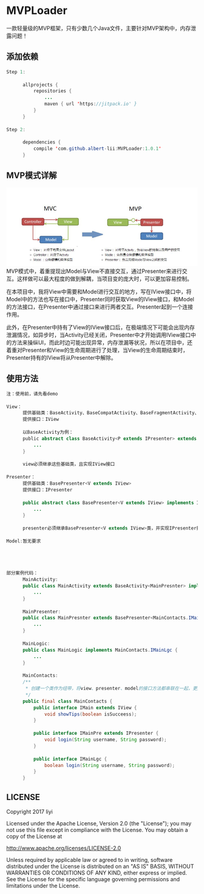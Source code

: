# MVPLoader
一款轻量级的MVP框架，只有少数几个Java文件，主要针对MVP架构中，内存泄露问题！

## 添加依赖
```Java
Step 1:

      allprojects {
          repositories {
              ...
              maven { url 'https://jitpack.io' }
          }
      }
      
Step 2:

      dependencies {
          compile 'com.github.albert-lii:MVPLoader:1.0.1'
      }
```

## MVP模式详解
![MVP](https://github.com/albert-lii/MVPLoader/blob/master/picture/mvp.png)
MVP模式中，着重提现出Model与View不直接交互，通过Presenter来进行交互。这样做可以最大程度的做到解耦，当项目变的庞大时，可以更加容易控制。  

在本项目中，我将View中需要和Model进行交互的地方，写在IView接口中，将Model中的方法也写在接口中，Presenter同时获取View的IView接口，和Model的方法接口，在Presenter中通过接口来进行两者交互。Presenter起到一个连接作用。  

此外，在Presenter中持有了View的IView接口后，在极端情况下可能会出现内存泄漏情况，如异步时，当Activity已经关闭，Presenter中才开始调用IView接口中的方法来操纵UI，而此时边可能出现异常，内存泄漏等状况，所以在项目中，还着重对Presenter和View的生命周期进行了处理，当View的生命周期结束时，Presenter持有的IView将从Presenter中解除。

## 使用方法
```Java
注：使用前，请先看demo

View：
      提供基础类：BaseActivity、BaseCompatActivity、BaseFragmentActivity、BaseFragment
      提供接口：IView

      以BaseActivity为例：
      public abstract class BaseActivity<P extends IPresenter> extends Activity implements IView {
          ...
      }

      view必须继承这些基础类，且实现IView接口

Presenter：
      提供基础类：BasePresenter<V extends IView>
      提供接口：IPresenter

      public abstract class BasePresenter<V extends IView> implements IPresenter {
          ...
      }

      presenter必须继承BasePresenter<V extends IView>类，并实现IPresenter接口
      
Model:暂无要求




部分案例代码：
      MainActivity:
      public class MainActivity extends BaseActivity<MainPresnter> implements MainContacts.IMain {
          ...
      }

      MainPresenter:
      public class MainPresnter extends BasePresenter<MainContacts.IMain> implements MainContacts.IMainPre {
          ...
      }
      
      MainLogic:
      public class MainLogic implements MainContacts.IMainLgc {
          ...
      }
      
      MainContacts:
      /**
       * 创建一个类作为纽带，将view、presenter、model的接口方法都串联在一起，更加便于管理
       */
      public final class MainContacts {
          public interface IMain extends IView {
              void showTips(boolean isSucceess);
          }

          public interface IMainPre extends IPresenter {
              void login(String username, String password);
          }

          public interface IMainLgc {
              boolean login(String username, String password);
          }
      }
```


## LICENSE
Copyright 2017 liyi

Licensed under the Apache License, Version 2.0 (the "License");
you may not use this file except in compliance with the License.
You may obtain a copy of the License at

   http://www.apache.org/licenses/LICENSE-2.0

Unless required by applicable law or agreed to in writing, software
distributed under the License is distributed on an "AS IS" BASIS,
WITHOUT WARRANTIES OR CONDITIONS OF ANY KIND, either express or implied.
See the License for the specific language governing permissions and
limitations under the License.
